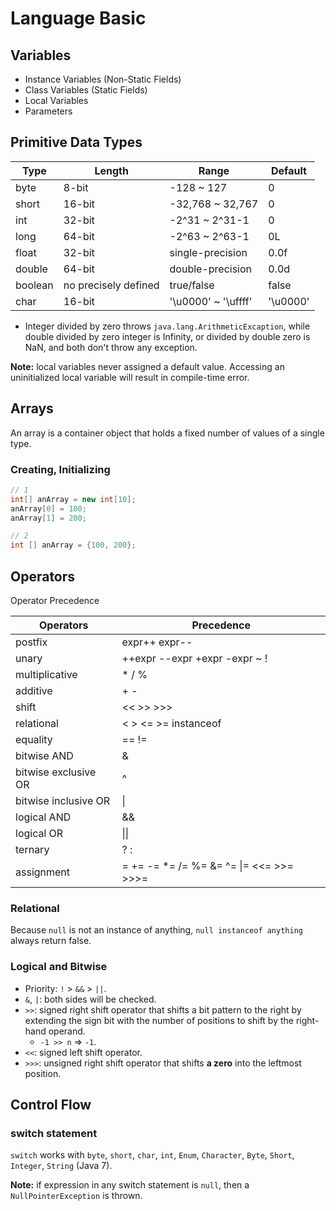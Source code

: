 # Language Basic

## Variables
* Instance Variables (Non-Static Fields)
* Class Variables (Static Fields)
* Local Variables
* Parameters


## Primitive Data Types
| Type | Length | Range | Default |  
|------|--------|-------|---------|   
| byte | 8-bit | -128 ~ 127 | 0 |  
| short | 16-bit | -32,768 ~ 32,767 | 0 |  
| int | 32-bit | -2^31 ~ 2^31-1 | 0 |  
| long | 64-bit | -2^63 ~ 2^63-1 | 0L |  
| float | 32-bit | single-precision | 0.0f |  
| double | 64-bit | double-precision | 0.0d |  
| boolean | no precisely defined | true/false | false |  
| char | 16-bit | '\u0000' ~ '\uffff' | '\u0000' |  

* Integer divided by zero throws `java.lang.ArithmeticExcaption`, while double divided by zero integer is Infinity, or divided by double zero is NaN, and both don't throw any exception.

**Note:** local variables never assigned a default value. Accessing an uninitialized local variable will result in compile-time error.


## Arrays
An array is a container object that holds a fixed number of values of a single type.

### Creating, Initializing
```java
// 1
int[] anArray = new int[10];
anArray[0] = 100;
anArray[1] = 200;

// 2
int [] anArray = {100, 200};
```


## Operators
Operator Precedence

| Operators | Precedence |
| --------- | ---------- |
| postfix | expr++ expr-- |
| unary | ++expr --expr +expr -expr ~ !
| multiplicative | * / % |
| additive | + - |
| shift | << >> >>> |
| relational | < > <= >= instanceof |
| equality | == != |
| bitwise AND | & |
| bitwise exclusive OR | ^ |
| bitwise inclusive OR | &#124; |
| logical AND | && |
| logical OR | &#124;&#124; |
| ternary | ? : |
| assignment | = += -= *= /= %= &= ^= &#124;= <<= >>= >>>= |

### Relational
Because `null` is not an instance of anything, `null instanceof anything` always return false.

### Logical and Bitwise
* Priority: `!` > `&&` > `||`.
* `&`, `|`: both sides will be checked.
* `>>`: signed right shift operator that shifts a bit pattern to the right by extending the sign bit with the number of positions to shift by the right-hand operand. 
    * `-1 >> n` => `-1`.
* `<<`: signed left shift operator.
* `>>>`: unsigned right shift operator that shifts **a zero** into the leftmost position.


## Control Flow
### switch statement
`switch` works with `byte`, `short`, `char`, `int`, `Enum`, `Character`, `Byte`, `Short`, `Integer`, `String` (Java 7).

**Note:** if expression in any switch statement is `null`, then a `NullPointerException` is thrown.